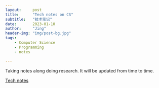 ```yaml
---
layout:     post
title:      "Tech notes on CS"
subtitle:   "技术笔记"
date:       2023-01-10
author:     "Jing"
header-img: "img/post-bg.jpg"
tags:
    - Computer Science
    - Programming
    - notes

---
```



Taking notes along doing research. It will be updated from time to time.

[Tech notes](https://github.com/jizhang02/tech_notes)

